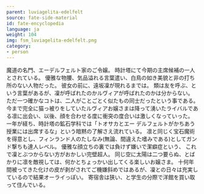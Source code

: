 ```yaml
---
parent: luviagelita-edelfelt
source: fate-side-material
id: fate-encyclopedia
language: ja
weight: 104
img: fsm_luviagelita-edelfelt.png
category:
- person
---
```


魔道の名門、エーデルフェルト家のご令嬢。
時計塔にて今期の主席候補の一人とされている。
優雅な物腰、気品溢れる言葉遣い、白鳥の如き美貌と非の打ち所のない人物だった。
彼女の前に、遠坂凜が現れるまでは。
類は友を呼ぶ、という言葉があるが、凜が呼ばれたのかルヴィアが呼ばれたのかは分からない。
ただ一つ確かなコトは、二人がことごとく似たもの同士だったという事である。
今まで完全に猫っ被りをしていたルヴィアお嬢さまは降って湧いたライバルである凛に出会い、以後、顔を合わせる度に衝突の度合いは激しくなっていった。
一年が経ち、時計塔の鉱石学科では「トオサカとエー デルフェルトがかちあう授業には出席するな」という暗黙の了解さえ流れている。
凛と同じく宝石魔術を得意とし、フィンランド人のたしなみ(無論、間違えた嗜みである)としてガンド撃ちも達人レベル。
優雅な顔立ちの裏では負けず嫌いで潔癖症という、 これで凜とぶつからない方がおかしい完壁超人。
同じ空に太陽は二つ要らぬ、とばかりに凛を敵視しては、何かとちょっかい出してくる楽しいお嬢さま。
十何年間被ってきた化けの皮が剥がされてご機嫌斜めではあるが、凜との日々は充実しているので結果オーライっぽい。
寄宿舎は狭い、と学生の分際で洋館を買い取って住んでいる。
